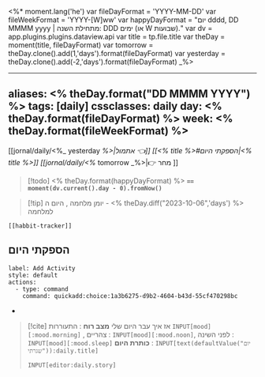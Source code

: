 <%*
moment.lang('he')
var fileDayFormat = 'YYYY-MM-DD'
var fileWeekFormat = 'YYYY-[W]ww' 
var happyDayFormat = "יום dddd, DD MMMM yyyy | מתחילת השנה: DDD ימים (או W שבועות)."
var dv = app.plugins.plugins.dataview.api
var title = tp.file.title
var theDay = moment(title, fileDayFormat)
var tomorrow  = theDay.clone().add(1,'days').format(fileDayFormat)
var yesterday  = theDay.clone().add(-2,'days').format(fileDayFormat)
_%>

---
aliases: <% theDay.format("DD MMMM YYYY") %>
tags: [daily]
cssclasses: daily
day: <% theDay.format(fileDayFormat) %>
week: <% theDay.format(fileWeekFormat) %>
---

[[jornal/daily/<%_ yesterday _%>|אתמול 👈]] [[<% title %>#הספקתי היום|<% title %>]] [[jornal/daily/<%_ tomorrow _%>|👉 מחר ]]

> [!todo]  <% theDay.format(happyDayFormat) %> **`== moment(dv.current().day - 0).fromNow()`**

> [!tip]  יומן מלחמה , היום ה - <% theDay.diff("2023-10-06",'days') %> למלחמה

```meta-bind-embed
[[habbit-tracker]]
```

## הספקתי היום

```meta-bind-button
label: Add Activity
style: default
actions: 
  - type: command
    command: quickadd:choice:1a3b6275-d9b2-4604-b43d-55cf470298bc

```
-  

> [!cite] אז איך עבר היום שלי
> **מצב רוח** :  התעוררות `INPUT[mood][:mood.morning]` , צהריים : `INPUT[mood][:mood.noon]`,  לפני השינה :  `INPUT[mood][:mood.sleep]`
> **כותרת היום** : `INPUT[text(defaultValue("יום שגרתי")):daily.title]`
> ```meta-bind
> INPUT[editor:daily.story]
> ```